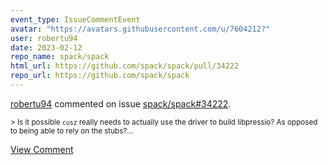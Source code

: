```yaml
---
event_type: IssueCommentEvent
avatar: "https://avatars.githubusercontent.com/u/7604212?"
user: robertu94
date: 2023-02-12
repo_name: spack/spack
html_url: https://github.com/spack/spack/pull/34222
repo_url: https://github.com/spack/spack
---
```


<a href='https://github.com/robertu94' target='_blank'>robertu94</a> commented on issue <a href='https://github.com/spack/spack/pull/34222' target='_blank'>spack/spack#34222</a>.

<small>> Is it possible `cusz` really needs to actually use the driver to build libpressio? As opposed to being able to rely on the stubs?...</small>

<a href='https://github.com/spack/spack/pull/34222' target='_blank'>View Comment</a>